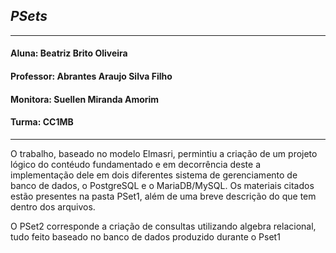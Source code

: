 ## *PSets*
------------------------------------------------------------------------------------------------------------------------------------------------------------------------
#### Aluna: Beatriz Brito Oliveira
#### Professor: Abrantes Araujo Silva Filho
#### Monitora: Suellen Miranda Amorim
#### Turma: CC1MB
-------------------------------------------------------------------------------------------------------------------------------------------------------------------------

O trabalho, baseado no modelo Elmasri, permintiu a criação de um projeto lógico do contéudo fundamentado e em decorrência deste a implementação dele em dois diferentes sistema de gerenciamento de banco de dados, o PostgreSQL e o MariaDB/MySQL. Os materiais citados estão presentes na pasta PSet1, além de uma breve descrição do que tem dentro dos arquivos.

O PSet2 corresponde a criação de consultas utilizando algebra relacional, tudo feito baseado no banco de dados produzido durante o Pset1
